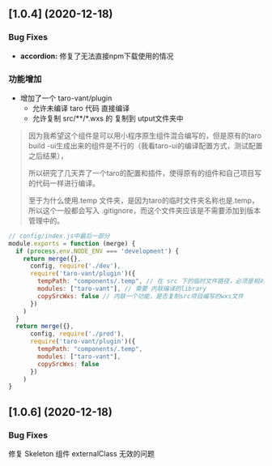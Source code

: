 ## [1.0.4] (2020-12-18)


### Bug Fixes

- **accordion:** 修复了无法直接npm下载使用的情况

### 功能增加
- 增加了一个 taro-vant/plugin
  - 允许未编译 taro 代码 直接编译
  - 允许复制 src/**/*.wxs 的 复制到 utput文件夹中

> 因为我希望这个组件是可以用小程序原生组件混合编写的，但是原有的taro build -ui生成出来的组件是不行的（我看taro-ui的编译配置方式，测试配置之后结果），
>
> 所以研究了几天弄了一个taro的配置和插件，使得原有的组件和自己项目写的代码一样进行编译。
>
> 至于为什么使用.temp 文件夹，是因为taro的临时文件夹名称也是.temp，所以这个一般都会写入 .gitignore，而这个文件夹应该是不需要添加到版本管理中的。

```js
// config/index.js中最后一部分
module.exports = function (merge) {
  if (process.env.NODE_ENV === 'development') {
    return merge({},
      config, require('./dev'),
      require('taro-vant/plugin')({
        tempPath: "components/.temp", // 在 src 下的临时文件路径，必须是相对路径 如 components/.temp => src/components/.temp
        modules: ["taro-vant"], // 需要 内联编译的library
        copySrcWxs: false // 内联一个功能，是否复制src项目编写的wxs文件
      })
    )
  }
  return merge({},
      config, require('./prod'),
      require('taro-vant/plugin')({
        tempPath: "components/.temp",
        modules: ["taro-vant"],
        copySrcWxs: false
      })
    )
}
```


## [1.0.6] (2020-12-18)

### Bug Fixes

修复 Skeleton 组件 externalClass 无效的问题
